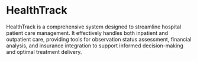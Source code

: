 # HealthTrack
HealthTrack is a comprehensive system designed to streamline hospital patient care management. It effectively handles both inpatient and outpatient care, providing tools for observation status assessment, financial analysis, and insurance integration to support informed decision-making and optimal treatment delivery.
